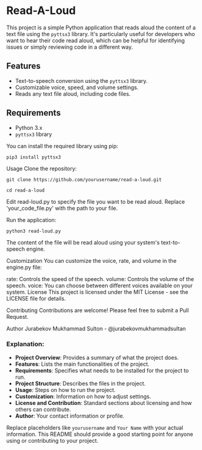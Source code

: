 # Read-A-Loud

This project is a simple Python application that reads aloud the content of a text file using the `pyttsx3` library. It's particularly useful for developers who want to hear their code read aloud, which can be helpful for identifying issues or simply reviewing code in a different way.

## Features

- Text-to-speech conversion using the `pyttsx3` library.
- Customizable voice, speed, and volume settings.
- Reads any text file aloud, including code files.

## Requirements

- Python 3.x
- `pyttsx3` library

You can install the required library using pip:

```
pip3 install pyttsx3
```
Usage
Clone the repository:

```
git clone https://github.com/yourusername/read-a-loud.git
```
```
cd read-a-loud
```

Edit read-loud.py to specify the file you want to be read aloud. Replace 'your_code_file.py' with the path to your file.

Run the application:

```
python3 read-loud.py

```
The content of the file will be read aloud using your system's text-to-speech engine.

Customization
You can customize the voice, rate, and volume in the engine.py file:


rate: Controls the speed of the speech.
volume: Controls the volume of the speech.
voice: You can choose between different voices available on your system.
License
This project is licensed under the MIT License - see the LICENSE file for details.

Contributing
Contributions are welcome! Please feel free to submit a Pull Request.

Author
Jurabekov Mukhammad Sulton - @jurabekovmukhammadsultan



### Explanation:
- **Project Overview**: Provides a summary of what the project does.
- **Features**: Lists the main functionalities of the project.
- **Requirements**: Specifies what needs to be installed for the project to run.
- **Project Structure**: Describes the files in the project.
- **Usage**: Steps on how to run the project.
- **Customization**: Information on how to adjust settings.
- **License and Contribution**: Standard sections about licensing and how others can contribute.
- **Author**: Your contact information or profile.

Replace placeholders like `yourusername` and `Your Name` with your actual information. This README should provide a good starting point for anyone using or contributing to your project.
